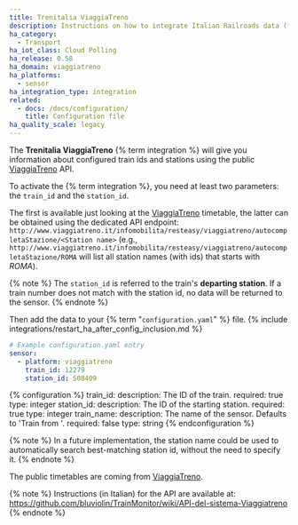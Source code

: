```yaml
---
title: Trenitalia ViaggiaTreno
description: Instructions on how to integrate Italian Railroads data (from ViaggiaTreno API) into Home Assistant.
ha_category:
  - Transport
ha_iot_class: Cloud Polling
ha_release: 0.58
ha_domain: viaggiatreno
ha_platforms:
  - sensor
ha_integration_type: integration
related:
  - docs: /docs/configuration/
    title: Configuration file
ha_quality_scale: legacy
---
```


The **Trenitalia ViaggiaTreno** {% term integration %} will give you information about configured train ids and stations using the public [ViaggiaTreno](http://viaggiatreno.it) API.

To activate the {% term integration %}, you need at least two parameters: the `train_id` and the `station_id`.

The first is available just looking at the [ViaggiaTreno](http://viaggiatreno.it/) timetable, the latter can be obtained using the dedicated API endpoint:
`http://www.viaggiatreno.it/infomobilita/resteasy/viaggiatreno/autocompletaStazione/<Station name>`
(e.g., `http://www.viaggiatreno.it/infomobilita/resteasy/viaggiatreno/autocompletaStazione/ROMA` will list all station names (with ids) that starts with *ROMA*).

{% note %}
The `station_id` is referred to the train's **departing station**. If a train number does not match with the station id, no data will be returned to the sensor.
{% endnote %}

Then add the data to your {% term "`configuration.yaml`" %} file.
{% include integrations/restart_ha_after_config_inclusion.md %}

```yaml
# Example configuration.yaml entry
sensor:
  - platform: viaggiatreno
    train_id: 12279
    station_id: S08409
```

{% configuration %}
train_id:
  description: The ID of the train.
  required: true
  type: integer
station_id:
  description: The ID of the starting station.
  required: true
  type: integer
train_name:
  description: The name of the sensor. Defaults to 'Train <train id> from <station id>'.
  required: false
  type: string
{% endconfiguration %}

{% note %}
In a future implementation, the station name could be used to automatically search best-matching station id, without the need to specify it.
{% endnote %}

The public timetables are coming from [ViaggiaTreno](http://viaggiatreno.it).

{% note %}
Instructions (in Italian) for the API are available at:
https://github.com/bluviolin/TrainMonitor/wiki/API-del-sistema-Viaggiatreno
{% endnote %}
